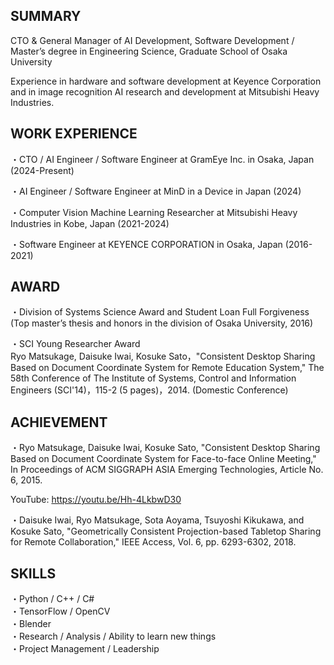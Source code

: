 ## SUMMARY
CTO & General Manager of AI Development, Software Development / Master’s degree in Engineering Science, Graduate School of Osaka University

Experience in hardware and software development at Keyence Corporation and in image recognition AI research and development at Mitsubishi Heavy Industries.

## WORK EXPERIENCE
・CTO / AI Engineer / Software Engineer at GramEye Inc. in Osaka, Japan (2024-Present)

・AI Engineer / Software Engineer at MinD in a Device in Japan (2024)

・Computer Vision Machine Learning Researcher at Mitsubishi Heavy Industries in Kobe, Japan (2021-2024)

・Software Engineer at KEYENCE CORPORATION in Osaka, Japan (2016-2021)

## AWARD
・Division of Systems Science Award and Student Loan Full Forgiveness (Top master’s thesis and honors in the division of Osaka University, 2016)

・SCI Young Researcher Award <br>
Ryo Matsukage, Daisuke Iwai, Kosuke Sato，"Consistent Desktop Sharing Based on Document Coordinate System for Remote Education System," The 58th Conference of The Institute of Systems, Control and Information Engineers (SCI'14)，115-2 (5 pages)，2014. (Domestic Conference)


## ACHIEVEMENT
・Ryo Matsukage, Daisuke Iwai, Kosuke Sato, "Consistent Desktop Sharing Based on Document Coordinate System for Face-to-face Online Meeting," In Proceedings of ACM SIGGRAPH ASIA Emerging Technologies, Article No. 6, 2015.

YouTube: https://youtu.be/Hh-4LkbwD30

・Daisuke Iwai, Ryo Matsukage, Sota Aoyama, Tsuyoshi Kikukawa, and Kosuke Sato, "Geometrically Consistent Projection-based Tabletop Sharing for Remote Collaboration," IEEE Access, Vol. 6, pp. 6293-6302, 2018.

## SKILLS
・Python / C++ / C#<br>
・TensorFlow / OpenCV <br>
・Blender <br>
・Research / Analysis / Ability to learn new things<br>
・Project Management / Leadership<br>

